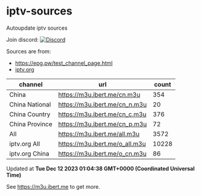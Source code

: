 # iptv-sources

Autoupdate iptv sources

Join discord: [![Discord](https://discord.badge.ibert.me/api/server/betxHcsTqa)](https://discord.gg/betxHcsTqa)

Sources are from:

- <https://epg.pw/test_channel_page.html>
- [iptv.org](https://github.com/iptv-org/iptv)

| channel | url | count |
| ------- | --- | ----- |
| China | <https://m3u.ibert.me/cn.m3u> | 354 |
| China National | <https://m3u.ibert.me/cn_n.m3u> | 20 |
| China Country | <https://m3u.ibert.me/cn_c.m3u> | 376 |
| China Province | <https://m3u.ibert.me/cn_p.m3u> | 72 |
| All | <https://m3u.ibert.me/all.m3u> | 3572 |
| iptv.org All | <https://m3u.ibert.me/o_all.m3u> | 10228 |
| iptv.org China | <https://m3u.ibert.me/o_cn.m3u> | 86 |

Updated at **Tue Dec 12 2023 01:04:38 GMT+0000 (Coordinated Universal Time)**

See <https://m3u.ibert.me> to get more.
